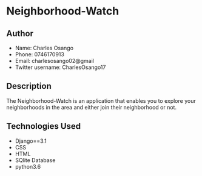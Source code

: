 # Neighborhood-Watch



## Author
* Name: Charles Osango
* Phone: 0746170913
* Email: charlesosango02@gmail
* Twitter username: CharlesOsango17

## Description
The Neighborhood-Watch is an application that enables you to explore your neighborhoods in the area and either join their neighborhood or not.

## Technologies Used
* Django==3.1
* CSS
* HTML
* SQlite Database
* python3.6